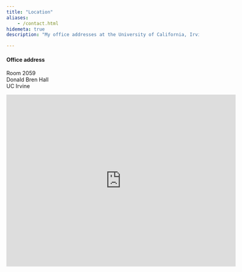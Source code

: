 ```yaml
---
title: "Location"
aliases:
    - /contact.html
hidemeta: true
description: "My office addresses at the University of California, Irvine."

---
```



#### Office address

Room 2059  
Donald Bren Hall  
UC Irvine  

<iframe src="https://www.google.com/maps/embed?pb=!1m18!1m12!1m3!1d3321.5366151327607!2d-117.8445834246888!3d33.64325507331376!2m3!1f0!2f0!3f0!3m2!1i1024!2i768!4f13.1!3m3!1m2!1s0x80dcde0ff1b87c15%3A0xb938c700700116dd!2sDonald%20Bren%20Hall%2C%20Irvine%2C%20CA%2092617!5e0!3m2!1sen!2sus!4v1695797898883!5m2!1sen!2sus" width="600" height="450" style="border:0;" allowfullscreen="" loading="lazy" referrerpolicy="no-referrer-when-downgrade"></iframe>


